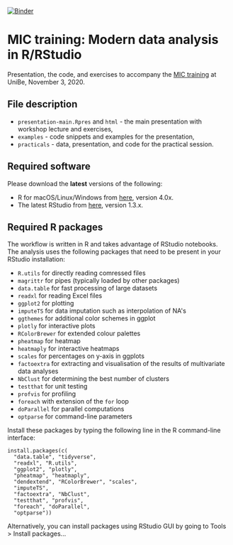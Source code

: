 [![Binder](https://mybinder.org/badge_logo.svg)](https://mybinder.org/v2/gh/guiwitz/training-MIC20200319/master?urlpath=rstudio)

# MIC training: Modern data analysis in R/RStudio

Presentation, the code, and exercises to accompany the [MIC training](https://ilias.unibe.ch/goto_ilias3_unibe_crs_1713478.html) at UniBe, November 3, 2020.

## File description

- `presentation-main.Rpres` and `html` - the main presentation with workshop lecture and exercises,
- `examples` - code snippets and examples for the presentation,
- `practicals` - data, presentation, and code for the practical session.

## Required software

Please download the **latest** versions of the following:

- R for macOS/Linux/Windows from [here](https://stat.ethz.ch/CRAN/), version 4.0x.
- The latest RStudio from [here](https://www.rstudio.com/products/rstudio/download/#download), version 1.3.x.

## Required R packages

The workflow is written in R and takes advantage of RStudio notebooks. The analysis uses the following packages that need to be present in your RStudio installation:

- `R.utils` for directly reading comressed files
- `magrittr` for pipes (typically loaded by other packages)
- `data.table` for fast processing of large datasets
- `readxl` for reading Excel files
- `ggplot2` for plotting
- `imputeTS` for data imputation such as interpolation of NA's
- `ggthemes` for additional color schemes in ggplot
- `plotly` for interactive plots
- `RColorBrewer` for extended colour palettes
- `pheatmap` for heatmap
- `heatmaply` for interactive heatmaps
- `scales` for percentages on y-axis in ggplots
- `factoextra` for extracting and visualisation of the results of multivariate data analyses
- `NbClust` for determining the best number of clusters
- `testthat` for unit testing
- `profvis` for profiling
- `foreach` with extension of the `for` loop
- `doParallel` for parallel computations
- `optparse` for command-line parameters


Install these packages by typing the following line in the R command-line interface:

```{r}
install.packages(c(
  "data.table", "tidyverse",
  "readxl", "R.utils",
  "ggplot2", "plotly",
  "pheatmap", "heatmaply",
  "dendextend", "RColorBrewer", "scales",
  "imputeTS", 
  "factoextra", "NbClust",
  "testthat", "profvis",
  "foreach", "doParallel",
  "optparse")) 
```

Alternatively, you can install packages using RStudio GUI by going to Tools > Install packages...
